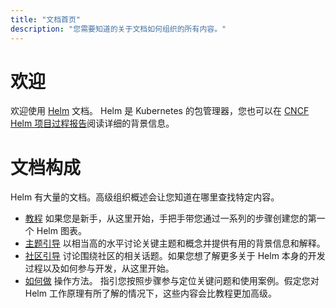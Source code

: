 ```yaml
---
title: "文档首页"
description: "您需要知道的关于文档如何组织的所有内容。"
---
```


# 欢迎

欢迎使用 [Helm](https://docs.helm.sh/zh/) 文档。 Helm 是 Kubernetes 的包管理器，您也可以在 [CNCF Helm 项目过程报告](https://www.cncf.io/cncf-helm-project-journey/)阅读详细的背景信息。

# 文档构成

Helm 有大量的文档。高级组织概述会让您知道在哪里查找特定内容。

- [教程](intro) 如果您是新手，从这里开始，手把手带您通过一系列的步骤创建您的第一个 Helm 图表。
- [主题引导](topics) 以相当高的水平讨论关键主题和概念并提供有用的背景信息和解释。
- [社区引导](community) 讨论围绕社区的相关话题。如果您想了解更多关于 Helm 本身的开发过程以及如何参与开发，从这里开始。
- [如何做](howto) 操作方法。 指引您按照步骤参与定位关键问题和使用案例。假定您对 Helm 工作原理有所了解的情况下，这些内容会比教程更加高级。
